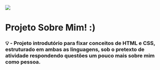 <img src="https://wallpaperaccess.com/full/114760.jpg"></img>
#

<h1> Projeto Sobre Mim! :) </h1>

<h3>💡 - Projeto introdutório para fixar conceitos de HTML e CSS, estruturado em ambas as linguagens, sob o pretexto de atividade respondendo questões um pouco mais sobre mim como pessoa.</h3>

<br> 
